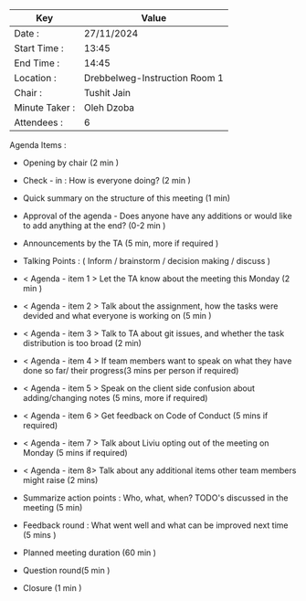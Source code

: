 | Key | Value |
| --- | --- |
| Date : | 27/11/2024 |
| Start Time : | 13:45 |
| End Time :  | 14:45 | 
| Location : | Drebbelweg-Instruction Room 1 |
| Chair : | Tushit Jain |
| Minute Taker : | Oleh Dzoba |
| Attendees : | 6 |

Agenda Items :

- Opening by chair (2 min )
- Check - in : How is everyone doing? (2 min )
- Quick summary on the structure of this meeting (1 min)
- Approval of the agenda - Does anyone have any additions or would like to add anything at the end? (0-2 min )
- Announcements by the TA (5 min, more if required )

- Talking Points : ( Inform / brainstorm / decision making / discuss )
- < Agenda - item 1 > Let the TA know about the meeting this Monday (2 min )
- < Agenda - item 2 > Talk about the assignment, how the tasks were devided and what everyone is working on (5 min )
- < Agenda - item 3 > Talk to TA about git issues, and whether the task distribution is too broad (2 min)
- < Agenda - item 4 > If team members want to speak on what they have done so far/ their progress(3 mins per person if required)
- < Agenda - item 5 > Speak on the client side confusion about adding/changing notes (5 mins, more if required)
- < Agenda - item 6 > Get feedback on Code of Conduct (5 mins if required)
- < Agenda - item 7 > Talk about Liviu opting out of the meeting on Monday (5 mins if required)
- < Agenda - item 8> Talk about any additional items other team members might raise (2 mins)

- Summarize action points : Who, what, when? TODO's discussed in the meeting (5 min)
- Feedback round : What went well and what can be improved next time (5 mins )
- Planned meeting duration (60 min )
- Question round(5 min )
- Closure (1 min )